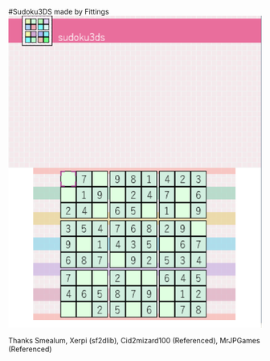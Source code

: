 #Sudoku3DS made by Fittings
![Alt text](/screenshots/main_game.PNG?raw=true "Main Game Screen")

Thanks Smealum, Xerpi (sf2dlib), Cid2mizard100 (Referenced), MrJPGames (Referenced)